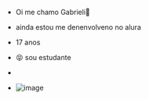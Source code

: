 - Oi me chamo Gabrieli🌻
- ainda estou me denenvolveno no alura
- 17 anos
- 😝 sou estudante

- 
- ![image](https://media1.tenor.com/m/wEzkZdgLefcAAAAC/blackpink-lisa-rockstar-lisa.gif)



